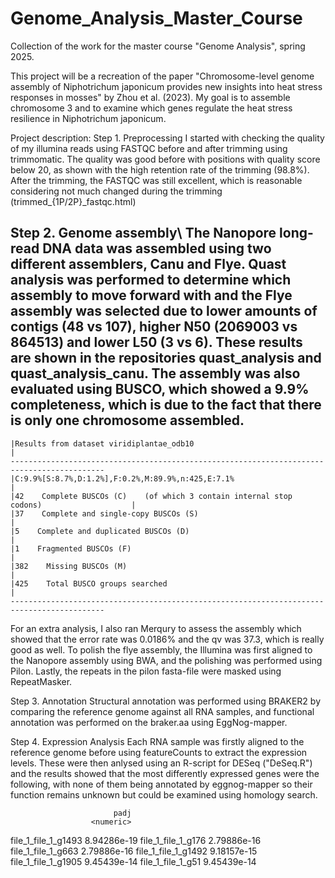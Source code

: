 # Genome_Analysis_Master_Course
Collection of the work for the master course "Genome Analysis", spring 2025. 

This project will be a recreation of the paper "Chromosome-level genome assembly of Niphotrichum japonicum provides new insights into heat stress responses in mosses" by Zhou et al. (2023). My goal is to assemble chromosome 3 and to examine which genes regulate the heat stress resilience in Niphotrichum japonicum. 

Project description:
Step 1. Preprocessing
I started with checking the quality of my illumina reads using FASTQC before and after trimming using trimmomatic. The quality was good before with positions with quality score below 20, as shown with the high retention rate of the trimming (98.8%). After the trimming, the FASTQC was still excellent, which is reasonable considering not much changed during the trimming (trimmed_{1P/2P}_fastqc.html)

Step 2. Genome assembly\\
The Nanopore long-read DNA data was assembled using two different assemblers, Canu and Flye. Quast analysis was performed to determine which assembly to move forward with and the Flye assembly was selected due to lower amounts of contigs (48 vs 107), higher N50 (2069003 vs 864513) and lower L50 (3 vs 6). These results are shown in the repositories quast_analysis and quast_analysis_canu. 
The assembly was also evaluated using BUSCO, which showed a 9.9% completeness, which is due to the fact that there is only one chromosome assembled. 
  -------------------------------------------------------------------------------------------
    |Results from dataset viridiplantae_odb10                                                  |
    -------------------------------------------------------------------------------------------
    |C:9.9%[S:8.7%,D:1.2%],F:0.2%,M:89.9%,n:425,E:7.1%                                         |
    |42    Complete BUSCOs (C)    (of which 3 contain internal stop codons)                    |
    |37    Complete and single-copy BUSCOs (S)                                                 |
    |5    Complete and duplicated BUSCOs (D)                                                   |
    |1    Fragmented BUSCOs (F)                                                                |
    |382    Missing BUSCOs (M)                                                                 |
    |425    Total BUSCO groups searched                                                        |
    -------------------------------------------------------------------------------------------

For an extra analysis, I also ran Merqury to assess the assembly which showed that the error rate was 0.0186% and the qv was	37.3, which is really good as well. 
To polish the flye assembly, the Illumina was first aligned to the Nanopore assembly using BWA, and the polishing was performed using Pilon. Lastly, the repeats in the pilon fasta-file were masked using RepeatMasker. 

Step 3. Annotation
Structural annotation was performed using BRAKER2 by comparing the reference genome against all RNA samples, and functional annotation was performed on the braker.aa using EggNog-mapper. 

Step 4. Expression Analysis
Each RNA sample was firstly aligned to the reference genome before using featureCounts to extract the expression levels. These were then anlysed using an R-script for DESeq ("DeSeq.R") and the results showed that the most differently expressed genes were the following, with none of them being annotated by eggnog-mapper so their function remains unknown but could be examined using homology search. 

                           padj
                      <numeric>
file_1_file_1_g1493 8.94286e-19
file_1_file_1_g176  2.79886e-16
file_1_file_1_g663  2.79886e-16
file_1_file_1_g1492 9.18157e-15
file_1_file_1_g1905 9.45439e-14
file_1_file_1_g51   9.45439e-14


